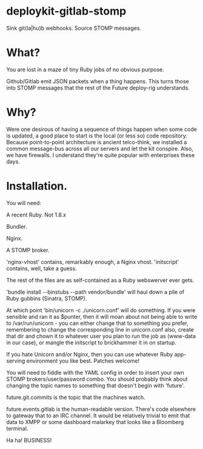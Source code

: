 deploykit-gitlab-stomp
======================

Sink git(la|hu)b webhooks. Source STOMP messages.

What?
=====

You are lost in a maze of tiny Ruby jobs of no obvious purpose.

Github/Gitlab emit JSON packets when a thing happens. 
This turns those into STOMP messages that the rest of the Future deploy-rig understands.

Why?
====

Were one desirous of having a sequence of things happen when some code is updated, a good 
place to start is the local (or less so) code repository. Because point-to-point architecture is
ancient telco-think, we installed a common message-bus across all our servers and let the kit 
conspire. Also, we have firewalls. I understand they're quite popular with enterprises these days.

Installation.
=============

You will need:

A recent Ruby. Not 1.8.x

Bundler.

Nginx.

A STOMP broker.


'nginx-vhost' contains, remarkably enough, a Nginx vhost.
'initscript' contains, well, take a guess.

The rest of the files are as self-contained as a Ruby webswerver ever gets.

'bundle install --binstubs --path vendor/bundle' will haul down a pile of Ruby gubbins (Sinatra, STOMP).

At which point 'bin/unicorn -c ./unicorn.conf' will do something. If you were sensible and ran it as $punter, then 
it will moan about not being able to write to /var/run/unicorn - you can either change that to something you prefer, 
remembering to change the corresponding line in unicorn.conf also, create that dir and chown it to whatever user you plan
to run the job as (www-data in our case), or mangle the initscript to brickhammer it in on startup.

If you hate Unicorn and/or Nginx, then you can use whatever Ruby app-serving environment you like best. Patches welcome!

You will need to fiddle with the YAML config in order to insert your own STOMP brokers/user/password combo. You should 
probably think about changing the topic names to something that doesn't begin with 'future'.

future.git.commits is the topic that the machines watch.

future.events.gitlab is the human-readable version. There's code elsewhere to gateway that to an IRC channel. It would be 
relatively trivial to emit that data to XMPP or some dashboard malarkey that looks like a Bloomberg terminal. 

Ha ha! BUSINESS!
